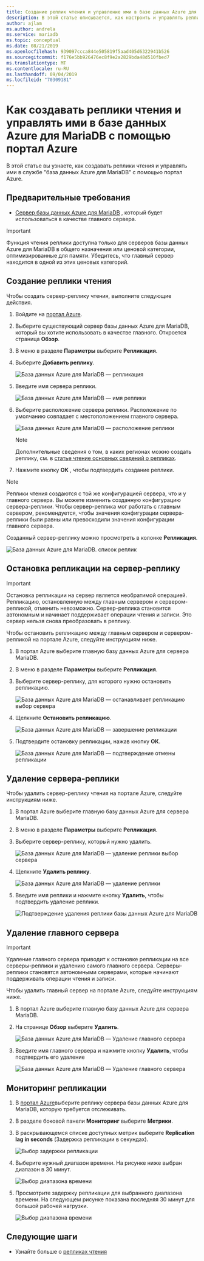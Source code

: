 ```yaml
---
title: Создание реплик чтения и управление ими в базе данных Azure для MariaDB
description: В этой статье описывается, как настроить и управлять репликами чтения в базе данных Azure для MariaDB с помощью портала.
author: ajlam
ms.author: andrela
ms.service: mariadb
ms.topic: conceptual
ms.date: 08/21/2019
ms.openlocfilehash: 939097ccca844e505819f5aad405d6322941b526
ms.sourcegitcommit: f176e5bb926476ec8f9e2a2829bda48d510fbed7
ms.translationtype: MT
ms.contentlocale: ru-RU
ms.lasthandoff: 09/04/2019
ms.locfileid: "70309181"
---
```

# <a name="how-to-create-and-manage-read-replicas-in-azure-database-for-mariadb-using-the-azure-portal"></a>Как создавать реплики чтения и управлять ими в базе данных Azure для MariaDB с помощью портал Azure

В этой статье вы узнаете, как создавать реплики чтения и управлять ими в службе "база данных Azure для MariaDB" с помощью портал Azure.

## <a name="prerequisites"></a>Предварительные требования

- [Сервер базы данных Azure для MariaDB](quickstart-create-mariadb-server-database-using-azure-portal.md) , который будет использоваться в качестве главного сервера.

> [!IMPORTANT]
> Функция чтения реплики доступна только для серверов базы данных Azure для MariaDB в общего назначения или ценовой категории, оптимизированные для памяти. Убедитесь, что главный сервер находится в одной из этих ценовых категорий.

## <a name="create-a-read-replica"></a>Создание реплики чтения

Чтобы создать сервер-реплику чтения, выполните следующие действия.

1. Войдите на [портал Azure](https://portal.azure.com/).

2. Выберите существующий сервер базы данных Azure для MariaDB, который вы хотите использовать в качестве главного. Откроется страница **Обзор**.

3. В меню в разделе **Параметры** выберите **Репликация**.

4. Выберите **Добавить реплику**.

   ![База данных Azure для MariaDB — репликация](./media/howto-read-replica-portal/add-replica.png)

5. Введите имя сервера реплики.

    ![База данных Azure для MariaDB — имя реплики](./media/howto-read-replica-portal/replica-name.png)

6. Выберите расположение сервера реплики. Расположение по умолчанию совпадает с местоположением главного сервера.

    ![База данных Azure для MariaDB — расположение реплики](./media/howto-read-replica-portal/replica-location.png)

   > [!NOTE]
   > Дополнительные сведения о том, в каких регионах можно создать реплику, см. в [статье чтение основных сведений о репликах](concepts-read-replicas.md). 

7. Нажмите кнопку **ОК** , чтобы подтвердить создание реплики.

> [!NOTE]
> Реплики чтения создаются с той же конфигурацией сервера, что и у главного сервера. Вы можете изменить созданную конфигурацию сервера-реплики. Чтобы сервер-реплика мог работать с главным сервером, рекомендуется, чтобы значения конфигурации сервера-реплики были равны или превосходили значения конфигурации главного сервера.

Созданный сервер-реплику можно просмотреть в колонке **Репликация**.

   ![База данных Azure для MariaDB. список реплик](./media/howto-read-replica-portal/list-replica.png)

## <a name="stop-replication-to-a-replica-server"></a>Остановка репликации на сервер-реплику

> [!IMPORTANT]
> Остановка репликации на сервер является необратимой операцией. Репликацию, остановленную между главным сервером и сервером-репликой, отменить невозможно. Сервер-реплика становится автономным и начинает поддерживает операции чтения и записи. Это сервер нельзя снова преобразовать в реплику.

Чтобы остановить репликацию между главным сервером и сервером-репликой на портале Azure, следуйте инструкциям ниже.

1. В портал Azure выберите главную базу данных Azure для сервера MariaDB. 

2. В меню в разделе **Параметры** выберите **Репликация**.

3. Выберите сервер-реплику, для которого нужно остановить репликацию.

   ![База данных Azure для MariaDB — останавливает репликацию выбор сервера](./media/howto-read-replica-portal/stop-replication-select.png)

4. Щелкните **Остановить репликацию**.

   ![База данных Azure для MariaDB — завершение репликации](./media/howto-read-replica-portal/stop-replication.png)

5. Подтвердите остановку репликации, нажав кнопку **ОК**.

   ![База данных Azure для MariaDB — подтверждение отмены репликации](./media/howto-read-replica-portal/stop-replication-confirm.png)

## <a name="delete-a-replica-server"></a>Удаление сервера-реплики

Чтобы удалить сервер-реплику чтения на портале Azure, следуйте инструкциям ниже.

1. В портал Azure выберите главную базу данных Azure для сервера MariaDB.

2. В меню в разделе **Параметры** выберите **Репликация**.

3. Выберите сервер-реплику, который нужно удалить.

   ![База данных Azure для MariaDB — удаление реплики выбор сервера](./media/howto-read-replica-portal/delete-replica-select.png)

4. Щелкните **Удалить реплику**.

   ![База данных Azure для MariaDB — удаление реплики](./media/howto-read-replica-portal/delete-replica.png)

5. Введите имя реплики и нажмите кнопку **Удалить**, чтобы подтвердить удаление реплики.  

   ![Подтверждение удаления реплики базы данных Azure для MariaDB](./media/howto-read-replica-portal/delete-replica-confirm.png)

## <a name="delete-a-master-server"></a>Удаление главного сервера

> [!IMPORTANT]
> Удаление главного сервера приводит к остановке репликации на все серверы-реплики и удалению самого главного сервера. Серверы-реплики становятся автономными серверами, которые начинают поддерживать операции чтения и записи.

Чтобы удалить главный сервер на портале Azure, следуйте инструкциям ниже.

1. В портал Azure выберите главную базу данных Azure для сервера MariaDB.

2. На странице **Обзор** выберите **Удалить**.

   ![База данных Azure для MariaDB — Удаление главного сервера](./media/howto-read-replica-portal/delete-master-overview.png)

3. Введите имя главного сервера и нажмите кнопку **Удалить**, чтобы подтвердить его удаление  

   ![База данных Azure для MariaDB — Удаление главного сервера](./media/howto-read-replica-portal/delete-master-confirm.png)

## <a name="monitor-replication"></a>Мониторинг репликации

1. В [портал Azure](https://portal.azure.com/)выберите реплику сервера базы данных Azure для MariaDB, которую требуется отслеживать.

2. В разделе боковой панели **Мониторинг** выберите **Метрики**.

3. В раскрывающемся списке доступных метрик выберите **Replication lag in seconds** (Задержка репликации в секундах).

   ![Выбор задержки репликации](./media/howto-read-replica-portal/monitor-select-replication-lag.png)

4. Выберите нужный диапазон времени. На рисунке ниже выбран диапазон в 30 минут.

   ![Выбор диапазона времени](./media/howto-read-replica-portal/monitor-replication-lag-time-range.png)

5. Просмотрите задержку репликации для выбранного диапазона времени. На следующем рисунке показана последняя 30 минут для большой рабочей нагрузки.

   ![Выбор диапазона времени](./media/howto-read-replica-portal/monitor-replication-lag-time-range-thirty-mins.png)

## <a name="next-steps"></a>Следующие шаги

- Узнайте больше о [репликах чтения](concepts-read-replicas.md)